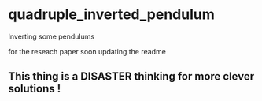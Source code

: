# quadruple_inverted_pendulum
Inverting some pendulums 

for the reseach paper soon updating the readme 


## This thing is a DISASTER thinking for more clever solutions ! 
